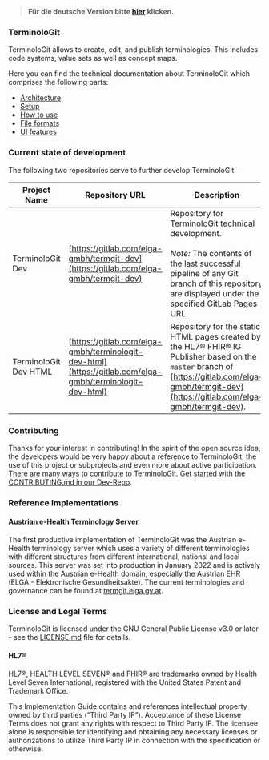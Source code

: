 > **Für die deutsche Version bitte [hier](technical_documentation_de.md) klicken.**

### TerminoloGit

TerminoloGit allows to create, edit, and publish terminologies. This includes code systems, value sets as well as concept maps.

Here you can find the technical documentation about TerminoloGit which comprises the following parts:
- [Architecture](architecture_en.md)
- [Setup](setup_en.md)
- [How to use](use_cases_en.md)
- [File formats](file_formats_en.md)
- [UI features](ui_features_en.md)

### Current state of development

The following two repositories serve to further develop TerminoloGit.

| Project Name | Repository URL | Description | GitLab Project ID | GitLab Pages URL |
| --- | --- | --- | --- | --- |
| TerminoloGit Dev | [https://gitlab.com/elga-gmbh/termgit-dev](https://gitlab.com/elga-gmbh/termgit-dev) | Repository for TerminoloGit technical development.<br/><br/>*Note:* The contents of the last successful pipeline of any Git branch of this repository are displayed under the specified GitLab Pages URL. | 21743825 | [https://elga-gmbh.gitlab.io/termgit-dev/](https://elga-gmbh.gitlab.io/termgit-dev/) |
| TerminoloGit Dev HTML | [https://gitlab.com/elga-gmbh/terminologit-dev-html](https://gitlab.com/elga-gmbh/terminologit-dev-html) | Repository for the static HTML pages created by the HL7® FHIR® IG Publisher based on the `master` branch of [https://gitlab.com/elga-gmbh/termgit-dev](https://gitlab.com/elga-gmbh/termgit-dev). | 28239847 | [https://dev.termgit.elga.gv.at](https://dev.termgit.elga.gv.at) |

### Contributing

Thanks for your interest in contributing! In the spirit of the open source idea, the developers would be very happy about a reference to TerminoloGit, the use of this project or subprojects and even more about active participation. There are many ways to contribute to TerminoloGit. Get started with the [CONTRIBUTING.md in our Dev-Repo](https://gitlab.com/elga-gmbh/termgit-dev/-/blob/stable/CONTRIBUTING.md).

### Reference Implementations

#### Austrian e-Health Terminology Server

The first productive implementation of TerminoloGit was the Austrian e-Health terminology server which uses a variety of different terminologies with different structures from different international, national and local sources. This server was set into production in January 2022 and is actively used within the Austrian e-Health domain, especially the Austrian EHR (ELGA - Elektronische Gesundheitsakte). The current terminologies and governance can be found at [termgit.elga.gv.at](https://termgit.elga.gv.at).

### License and Legal Terms

TerminoloGit is licensed under the GNU General Public License v3.0 or later - see the [LICENSE.md](https://gitlab.com/elga-gmbh/termgit-dev/-/blob/stable/LICENSE.md) file for details.

#### HL7®

HL7®, HEALTH LEVEL SEVEN® and FHIR® are trademarks owned by Health Level Seven International, registered with the United States Patent and Trademark Office.

This Implementation Guide contains and references intellectual property owned by third parties (“Third Party IP”). Acceptance of these License Terms does not grant any rights with respect to Third Party IP. The licensee alone is responsible for identifying and obtaining any necessary licenses or authorizations to utilize Third Party IP in connection with the specification or otherwise.